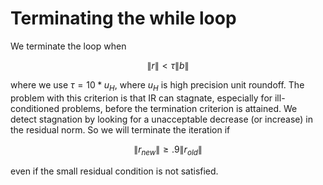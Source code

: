 # Terminating the while loop

We terminate the loop when 
```math
\| r \| < \tau \| b \|
```
where we use $\tau = 10 * u_H$, where $u_H$ is high precision unit
roundoff.  The problem with this criterion is
that IR can stagnate, especially for ill-conditioned problems, before
the termination criterion is attained. We detect stagnation by looking
for a unacceptable decrease (or increase) in the residual norm. So we will
terminate the iteration if
```math
\| r_{new} \| \ge .9 \| r_{old} \|
```
even if the small residual condition is not satisfied.

